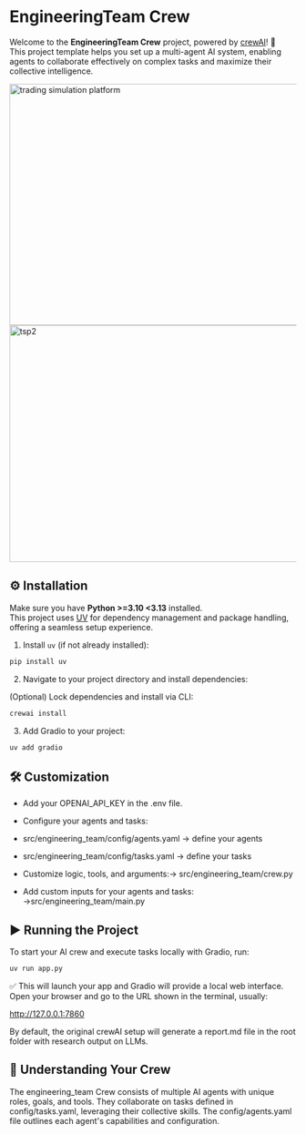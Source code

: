 # EngineeringTeam Crew

Welcome to the **EngineeringTeam Crew** project, powered by [crewAI](https://crewai.com)! 🚀  
This project template helps you set up a multi-agent AI system, enabling agents to collaborate effectively on complex tasks and maximize their collective intelligence.

<img width="952" height="424" alt="trading simulation platform" src="https://github.com/user-attachments/assets/d3da41a7-d514-4c57-ac37-438d646b73b4" />
<img width="770" height="416" alt="tsp2" src="https://github.com/user-attachments/assets/c386e2a0-1d0b-43c6-b095-88da66f26d89" />


## ⚙️ Installation

Make sure you have **Python >=3.10 <3.13** installed.  
This project uses [UV](https://docs.astral.sh/uv/) for dependency management and package handling, offering a seamless setup experience.

1. Install `uv` (if not already installed):

```bash
pip install uv
```

2. Navigate to your project directory and install dependencies:

(Optional) Lock dependencies and install via CLI:
```bash
crewai install
```

3. Add Gradio to your project:
```bash
uv add gradio
```
## 🛠 Customization

- Add your OPENAI_API_KEY in the .env file.

- Configure your agents and tasks:

- src/engineering_team/config/agents.yaml → define your agents

- src/engineering_team/config/tasks.yaml → define your tasks

- Customize logic, tools, and arguments:→
src/engineering_team/crew.py

- Add custom inputs for your agents and tasks:
→src/engineering_team/main.py

## ▶️ Running the Project

To start your AI crew and execute tasks locally with Gradio, run:
```bash
uv run app.py
```

✅ This will launch your app and Gradio will provide a local web interface.
Open your browser and go to the URL shown in the terminal, usually:

http://127.0.0.1:7860


By default, the original crewAI setup will generate a report.md file in the root folder with research output on LLMs.

## 🤖 Understanding Your Crew

The engineering_team Crew consists of multiple AI agents with unique roles, goals, and tools.
They collaborate on tasks defined in config/tasks.yaml, leveraging their collective skills.
The config/agents.yaml file outlines each agent's capabilities and configuration.

